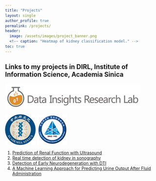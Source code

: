 ```yaml
---
title: "Projects"
layout: single
author_profile: true
permalink: /projects/
header:
  image: /assets/images/project_banner.png
  <!-- caption: "Heatmap of kidney classification model." -->
toc: true
---
```



## Links to my projects in DIRL, Institute of Information Science, Academia Sinica

[![Data Insights Research Lab](/assets/images/dirl.png)](http://dirl.iis.sinica.edu.tw/)

<p float="left">
  <a href="https://www.sinica.edu.tw/en"><img src="/assets/images/as.png" width="100" /></a>
  <a href="http://iis.sinica.edu.tw/"><img src="/assets/images/iis.png" width="100" /></a>
</p>

1. [Prediction of Renal Function with Ultrasound](/projects/kidney/egfr/)
2. [Real time detection of kidney in sonography](/projects/kidney/detection)
3. [Detection of Early Neurodegeneration with DTI](/projects/brain/brain/)
4. [A Machine Learning Approach for Predicting Urine Output After Fluid Administration](/projects/sepsis/fluid/)